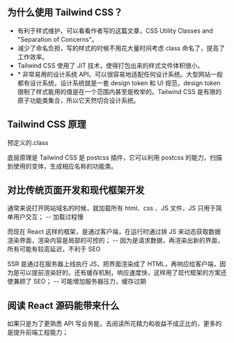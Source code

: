 ## 为什么使用 Tailwind CSS？

- 有利于样式维护，可以看看作者写的这篇文章，CSS Utility Classes and "Separation of Concerns"。
- 减少了命名负担，写的样式的时候不用花大量时间考虑 class 命名了，提高了工作效率。
- Tailwind CSS 使用了 JIT 技术，使得打包出来的样式文件体积很小。
- \* 非常易用的设计系统 API。可以很容易地适配任何设计系统。大型网站一般都有设计系统，设计系统就是一套 design token 和 UI 规范，design token 限制了样式能用的值是在一个范围内甚至是枚举的。Tailwind CSS 是有限的原子功能类集合，所以它天然切合设计系统。

## Tailwind CSS 原理

预定义的.class

底层原理是 Tailwind CSS 是 postcss 插件，它可以利用 postcss 的能力，扫描到使用的变体，生成相应名称的功能类。

## 对比传统页面开发和现代框架开发

通常来说打开网站域名的时候，就加载所有 html、css 、JS 文件，JS 只用于简单用户交互；
-- 加载过程慢

而现在 React 这样的框架，是通过客户端，在运行时通过排 JS 来动态获取数据渲染界面，渲染内容是局部的可控的；
-- 因为是请求数据，再渲染出新的界面，所有可能有较高延迟，不利于 SEO

SSR 是通过在服务器上线执行 JS，把界面渲染成了 HTML，再响应给客户端，因为是可以提前渲染好的，还有缓存机制，响应速度快，这样用了现代框架的方案还使兼顾了 SEO；
-- 可能增加服务器压力，缓存过期

## 阅读 React 源码能带来什么

如果只是为了更熟悉 API 写业务能，去阅读所花精力和收益不成正比的，更多的是提升前端工程能力；
